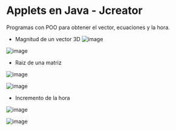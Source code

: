 # Applets en Java - Jcreator

Programas con POO para obtener el vector, ecuaciones y la hora.
- Magnitud de un vector 3D
![image](https://user-images.githubusercontent.com/67843396/224191253-4fd6677d-48c0-46c6-90b2-3254a9056f98.png)

![image](https://user-images.githubusercontent.com/67843396/224191166-d018dc66-69d1-4dec-8496-96e194c98a92.png)
- Raiz de una matriz

![image](https://user-images.githubusercontent.com/67843396/224191560-e3659b6f-6001-4f56-abaf-f2879154a2f5.png)

![image](https://user-images.githubusercontent.com/67843396/224191840-e766d98b-b1ac-469d-a76a-0d12ee55f326.png)
- Incremento de la hora

![image](https://user-images.githubusercontent.com/67843396/224191576-5b13e240-1a40-40c1-bd67-527ccfe863eb.png)

![image](https://user-images.githubusercontent.com/67843396/224191741-b1760e03-57ee-4e09-8151-111f38c88ce3.png)
